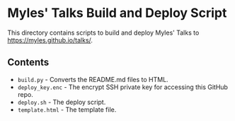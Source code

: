 # Myles' Talks Build and Deploy Script

This directory contains scripts to build and deploy Myles' Talks to <https://myles.github.io/talks/>.

## Contents

* `build.py` - Converts the README.md files to HTML.
* `deploy_key.enc` - The encrypt SSH private key for accessing this GitHub repo.
* `deploy.sh` - The deploy script.
* `template.html` - The template file.
